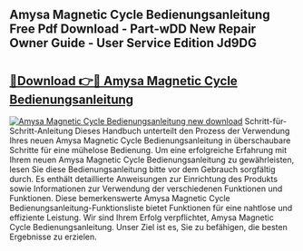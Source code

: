 ## Amysa Magnetic Cycle Bedienungsanleitung Free Pdf Download - Part-wDD New Repair Owner Guide - User Service Edition Jd9DG

# <h2><a href="http://df0hga.blite.top/?on=Amysa+Magnetic+Cycle+Bedienungsanleitung">🔗Download 👉🔴 Amysa Magnetic Cycle Bedienungsanleitung</a></h2>

[![Amysa Magnetic Cycle Bedienungsanleitung new download](https://i.imgur.com/lujVjoI.png)](http://df0hga.blite.top/?on=Amysa+Magnetic+Cycle+Bedienungsanleitung)
Schritt-für-Schritt-Anleitung Dieses Handbuch unterteilt den Prozess der Verwendung Ihres neuen Amysa Magnetic Cycle Bedienungsanleitung in überschaubare Schritte für eine mühelose Bedienung. Um eine erfolgreiche Erfahrung mit Ihrem neuen Amysa Magnetic Cycle Bedienungsanleitung zu gewährleisten, lesen Sie diese Bedienungsanleitung bitte vor dem Gebrauch sorgfältig durch. Es enthält detaillierte Anweisungen zur Einrichtung des Produkts sowie Informationen zur Verwendung der verschiedenen Funktionen und Funktionen. Diese bemerkenswerte Amysa Magnetic Cycle Bedienungsanleitung-Funktionsliste bietet Funktionen für eine nahtlose und effiziente Leistung. Wir sind Ihrem Erfolg verpflichtet, Amysa Magnetic Cycle Bedienungsanleitung. Unser Ziel ist es, Sie zu befähigen, die besten Ergebnisse zu erzielen.
